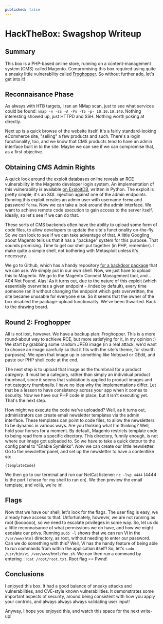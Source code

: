 ```yaml
---
published: false
---
```

# HackTheBox: Swagshop Writeup #

## Summary ##

This box is a PHP-based online store, running on a content-management system (CMS) called Magento. Compromising this box required using quite a sneaky little vulnerability called [Froghopper](https://www.foregenix.com/blog/anatomy-of-a-magento-attack-froghopper). So without further ado, let's get into it!

## Reconnaisance Phase ##

As always with HTB targets, I ran an NMap scan, just to see what services could be found: `nmap -v -sS -A -Pn -T5 -p- 10.10.10.140`. Nothing interesting showed up, just HTTPD and SSH. Nothing worth poking at directly. 

Next up is a quick browse of the website itself. It's a fairly standard-looking eCommerce site, "selling" a few products and such. There's a login functionality, too, and we know that CMS products tend to have an admin interface built in to the site. Maybe we can see if we can compromise that, as a first objective.

## Obtaining CMS Admin Rights ##

A quick look around the exploit databases online reveals an RCE vulnerability in the Magento developer login system. An implementation of this vulnerability is available [on ExploitDB](https://www.exploit-db.com/exploits/37977), written in Python. The exploit is pretty simple; it's an SQL injection against one of the admin endpoints. Running this exploit creates an admin user with username `forme` and password `forme`. Now we can take a look around the admin interface. We want to achieve remote code execution to gain access to the server itself, ideally, so let's see if we can do that.

These sorts of CMS backends often have the ability to upload some form of code files, to allow developers to update the site's functionality on-the-fly. So we can look to see if we can take advantage of that. A little Googling about Magento tells us that it has a "package" system for this purpose. That sounds promising. Time to get our shell put together (in PHP, remember). I make quite a simple shell, not bothering with Metasploit unless it's necessary.

We go to Github, which has a handy repository [for a backdoor package](https://github.com/lavalamp-/LavaMagentoBD/tree/master/Backdoor%20Code) that we can use. We simply put in our own shell. Now, we just have to upload this to Magento. We go to the Magento Connect Management tool, and... 404 Not Found. Alas! As it turns out, due to the nature of this exploit (which essentially overwrites a given endpoint - /index by default), every time someone ran it without changing the endpoint which gets overwritten, the site became unusable for everyone else. So it seems that the owner of the box disabled the package-upload functionality. We've been thwarted. Back to the drawing board.

## Round 2: Froghopper ##

All is not lost, however. We have a backup plan: Froghopper. This is a more round-about way to achieve RCE, but more satisfying for it, in my opinion :) We start by grabbing some random JPEG image (in a real attack, we'd want to choose an image carefully so that it fits with the site's theme, for stealth purposes). We open that image up in something like Notepad or GEdit, and paste our PHP shell code at the end.

The next step is to upload that image as the thumbnail for a product _category_. It must be a category, rather than simply an individual product thumbnail, since it seems that validation is applied to product images and not category thumbnails. I have no idea why the implementations differ. Let that be a lesson to have consistency across your app when it comes to security. Now we have our PHP code in place, but it isn't executing yet. That's the next step.

How might we execute the code we've uploaded? Well, as it turns out, administrators can create email newsletter templates via the admin interface. These templates can point to code files, to allow the newsletters to be dynamic in various ways. Are you thinking what I'm thinking? Well, hold your horses for a moment. By default, Magento restricts template code to being read from a specific directory. This directory, funnily enough, is not where our image got uploaded to. So we have to take a quick detour to the config panel to "Enable Symlinks". _Now_ we can create our little newsletter. Go to the newsletter panel, and set up the newsletter to have a contentlike so:
```
{templateCode}
```
We then go to our terminal and run our NetCat listener: `nc -lvp 4444` (4444 is the port I chose for my shell to run on). We then preview the email template, and voilà, we're in!

## Flags ##

Now that we have our shell, let's look for the flags. The user flag is easy, we already have access to that. Unfortunately, however, we are not running as root (boooooo), so we need to escalate privileges in some way. So, let us do a little reconnaisance of what permissions we do have, and how we might escalate our privs. Running `sudo -l` shows that we can run Vi in the `/var/www/html` directory, as root, without needing to enter our password. Can we do something with this? Well, Vi has the handy feature of being able to run commands from within the application itself! So, let's `sudo /usr/bin/vi /var/www/html/foo.sh`. We can then run a command by entering `:!cat /root/root.txt`. Root flag == Pwnd!

## Conclusions ##

I enjoyed this box. It had a good balance of sneaky attacks and vulnerabilities, and CVE-style known vulnerabilities. It demonstrates some important aspects of security, around being consistent with how you apply your controls, and always always always validating user input!

Anyway, I hope you enjoyed this, and watch this space for the next write-up!